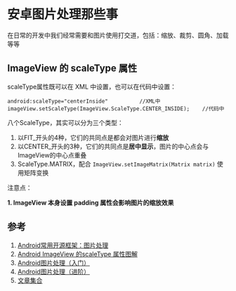 # 安卓图片处理那些事
在日常的开发中我们经常需要和图片使用打交道，包括：缩放、裁剪、圆角、加载等等
## ImageView 的 scaleType 属性
scaleType属性既可以在 XML 中设置，也可以在代码中设置：
```
android:scaleType="centerInside"          //XML中
imageView.setScaleType(ImageView.ScaleType.CENTER_INSIDE);    //代码中
```
八个ScaleType，其实可以分为三个类型：
1. 以FIT_开头的4种，它们的共同点是都会对图片进行**缩放**
2. 以CENTER_开头的3种，它们的共同点是**居中显示**，图片的中心点会与ImageView的中心点重叠
3. ScaleType.MATRIX，配合 `ImageView.setImageMatrix(Matrix matrix)` 使用矩阵变换

注意点：

**1. ImageView 本身设置 padding 属性会影响图片的缩放效果**
## 参考
1. [Android常用开源框架：图片处理
](https://www.jianshu.com/p/ca850638eb9d)
2. [Android ImageView 的scaleType 属性图解
](https://www.jianshu.com/p/32e335d5b842)
3. [Android图片处理（入门）](https://www.jianshu.com/p/667e14b0ad31)
4. [Android图片处理（进阶）](https://www.jianshu.com/p/e279010b7701)
5. [文章集合](https://www.wanandroid.com/article/list/0?cid=86)